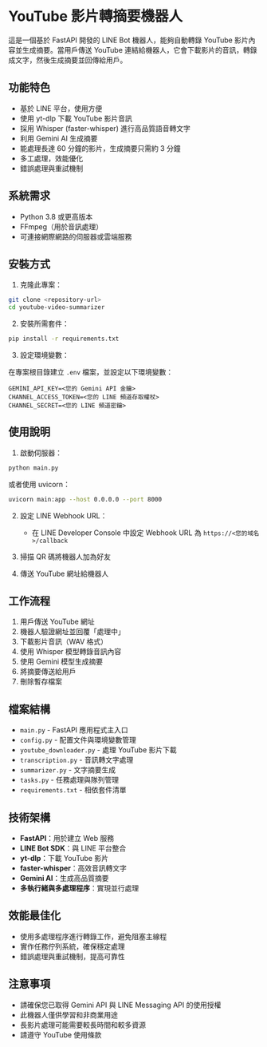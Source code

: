 # YouTube 影片轉摘要機器人

這是一個基於 FastAPI 開發的 LINE Bot 機器人，能夠自動轉錄 YouTube 影片內容並生成摘要。當用戶傳送 YouTube 連結給機器人，它會下載影片的音訊，轉錄成文字，然後生成摘要並回傳給用戶。

## 功能特色

- 基於 LINE 平台，使用方便
- 使用 yt-dlp 下載 YouTube 影片音訊
- 採用 Whisper (faster-whisper) 進行高品質語音轉文字
- 利用 Gemini AI 生成摘要
- 能處理長達 60 分鐘的影片，生成摘要只需約 3 分鐘
- 多工處理，效能優化
- 錯誤處理與重試機制

## 系統需求

- Python 3.8 或更高版本
- FFmpeg（用於音訊處理）
- 可連接網際網路的伺服器或雲端服務

## 安裝方式

1. 克隆此專案：

```bash
git clone <repository-url>
cd youtube-video-summarizer
```

2. 安裝所需套件：

```bash
pip install -r requirements.txt
```

3. 設定環境變數：

在專案根目錄建立 `.env` 檔案，並設定以下環境變數：

```
GEMINI_API_KEY=<您的 Gemini API 金鑰>
CHANNEL_ACCESS_TOKEN=<您的 LINE 頻道存取權杖>
CHANNEL_SECRET=<您的 LINE 頻道密鑰>
```

## 使用說明

1. 啟動伺服器：

```bash
python main.py
```

或者使用 uvicorn：

```bash
uvicorn main:app --host 0.0.0.0 --port 8000
```

2. 設定 LINE Webhook URL：
   - 在 LINE Developer Console 中設定 Webhook URL 為 `https://<您的域名>/callback`

3. 掃描 QR 碼將機器人加為好友

4. 傳送 YouTube 網址給機器人

## 工作流程

1. 用戶傳送 YouTube 網址
2. 機器人驗證網址並回覆「處理中」
3. 下載影片音訊（WAV 格式）
4. 使用 Whisper 模型轉錄音訊內容
5. 使用 Gemini 模型生成摘要
6. 將摘要傳送給用戶
7. 刪除暫存檔案

## 檔案結構

- `main.py` - FastAPI 應用程式主入口
- `config.py` - 配置文件與環境變數管理
- `youtube_downloader.py` - 處理 YouTube 影片下載
- `transcription.py` - 音訊轉文字處理
- `summarizer.py` - 文字摘要生成
- `tasks.py` - 任務處理與隊列管理
- `requirements.txt` - 相依套件清單

## 技術架構

- **FastAPI**：用於建立 Web 服務
- **LINE Bot SDK**：與 LINE 平台整合
- **yt-dlp**：下載 YouTube 影片
- **faster-whisper**：高效音訊轉文字
- **Gemini AI**：生成高品質摘要
- **多執行緒與多處理程序**：實現並行處理

## 效能最佳化

- 使用多處理程序進行轉錄工作，避免阻塞主線程
- 實作任務佇列系統，確保穩定處理
- 錯誤處理與重試機制，提高可靠性

## 注意事項

- 請確保您已取得 Gemini API 與 LINE Messaging API 的使用授權
- 此機器人僅供學習和非商業用途
- 長影片處理可能需要較長時間和較多資源
- 請遵守 YouTube 使用條款
